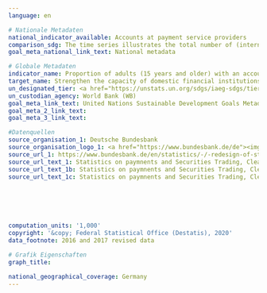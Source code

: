 ```yaml
---
language: en

# Nationale Metadaten
national_indicator_available: Accounts at payment service providers
comparison_sdg: The time series illustrates the total number of (internet/PC-linked) transferable overnight deposits, while the global metadata request the percentage of adults owning accounts. Therefore the values differ.
goal_meta_national_link_text: National metadata

# Globale Metadaten
indicator_name: Proportion of adults (15 years and older) with an account at a bank or other financial institution or with a mobile-money-service provider
target_name: Strengthen the capacity of domestic financial institutions to encourage and expand access to banking, insurance and financial services for all
un_designated_tier: <a href="https://unstats.un.org/sdgs/iaeg-sdgs/tier-classification/" title="Click here for more information on the UN tier classification.">Tier I</a>
un_custodian_agency: World Bank (WB)
goal_meta_link_text: United Nations Sustainable Development Goals Metadata
goal_meta_2_link_text: 
goal_meta_3_link_text: 

#Datenquellen
source_organisation_1: Deutsche Bundesbank
source_organisation_logo_1: <a href="https://www.bundesbank.de/de"><img src="https://g205sdgs.github.io/sdg-indicators/public/OrgImgEn/bundesbank.png" alt="Logo bundesbank" style="height:60px; width:148px" /></a>
source_url_1: https://www.bundesbank.de/en/statistics/-/-redesign-of-statistics-web-pages-798878
source_url_text_1: Statistics on paymnents and Securities Trading, Clearing and Settlement in Germany 2007 to 2013 – Institutions offering payment services to non-MFIs, table 4
source_url_text_1b: Statistics on paymnents and Securities Trading, Clearing and Settlement in Germany 2013 to 2017 – Institutions offering payment services to non-MFIs, table 4
source_url_text_1c: Statistics on paymnents and Securities Trading, Clearing and Settlement in Germany 2007 to 2013 – Terminals provided by resident PSPs - ATMs, table 5






computation_units: '1,000'
copyright: '&copy; Federal Statistical Office (Destatis), 2020'
data_footnote: 2016 and 2017 revised data

# Grafik Eigenschaften
graph_title: 

national_geographical_coverage: Germany
---
```


